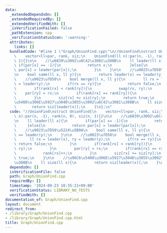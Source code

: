 ```yaml
---
data:
  _extendedDependsOn: []
  _extendedRequiredBy: []
  _extendedVerifiedWith: []
  _isVerificationFailed: false
  _pathExtension: cpp
  _verificationStatusIcon: ':warning:'
  attributes:
    links: []
  bundledCode: "#line 1 \"Graph/UnionFind.cpp\"\n//UnionFind\nstruct UnionFind{\n\
    \    vector<ll>par, rank, siz;\n    UnionFind(ll n):par(n, -1), rank(n, 0), siz(n,\
    \ 1){}\n\n    //\u6839\u3092\u6C42\u3081\u308B\n    ll leader(ll x){\n       \
    \ if(par[x] == -1){\n            return x;\n        }else{\n            return\
    \ par[x] = leader(par[x]);\n        }\n    }\n\n    //\u9023\u7D50\u5224\u5B9A\
    \n    bool same(ll x, ll y){\n        return leader(x) == leader(y);\n    }\n\n\
    \    //\u9023\u7D50\n    bool merge(ll x, ll y){\n        ll rx = leader(x), ry\
    \ = leader(y);\n        if(rx == ry){\n            return false;\n        }\n\
    \        if(rank[rx] < rank[ry]){\n            swap(rx, ry);\n        }\n    \
    \    par[ry] = rx;\n        if(rank[rx] == rank[ry]){\n            rank[rx]++;\n\
    \        }\n        siz[rx] += siz[ry];\n        return true;\n    }\n\n    //\u96C6\
    \u5408\u306E\u5927\u304D\u3055\u3092\u6C42\u3081\u308B\n    ll size(ll x){\n \
    \       return siz[leader(x)];\n    }\n};\n"
  code: "//UnionFind\nstruct UnionFind{\n    vector<ll>par, rank, siz;\n    UnionFind(ll\
    \ n):par(n, -1), rank(n, 0), siz(n, 1){}\n\n    //\u6839\u3092\u6C42\u3081\u308B\
    \n    ll leader(ll x){\n        if(par[x] == -1){\n            return x;\n   \
    \     }else{\n            return par[x] = leader(par[x]);\n        }\n    }\n\n\
    \    //\u9023\u7D50\u5224\u5B9A\n    bool same(ll x, ll y){\n        return leader(x)\
    \ == leader(y);\n    }\n\n    //\u9023\u7D50\n    bool merge(ll x, ll y){\n  \
    \      ll rx = leader(x), ry = leader(y);\n        if(rx == ry){\n           \
    \ return false;\n        }\n        if(rank[rx] < rank[ry]){\n            swap(rx,\
    \ ry);\n        }\n        par[ry] = rx;\n        if(rank[rx] == rank[ry]){\n\
    \            rank[rx]++;\n        }\n        siz[rx] += siz[ry];\n        return\
    \ true;\n    }\n\n    //\u96C6\u5408\u306E\u5927\u304D\u3055\u3092\u6C42\u3081\
    \u308B\n    ll size(ll x){\n        return siz[leader(x)];\n    }\n};\n"
  dependsOn: []
  isVerificationFile: false
  path: Graph/UnionFind.cpp
  requiredBy: []
  timestamp: '2024-09-23 10:35:21+09:00'
  verificationStatus: LIBRARY_NO_TESTS
  verifiedWith: []
documentation_of: Graph/UnionFind.cpp
layout: document
redirect_from:
- /library/Graph/UnionFind.cpp
- /library/Graph/UnionFind.cpp.html
title: Graph/UnionFind.cpp
---
```


